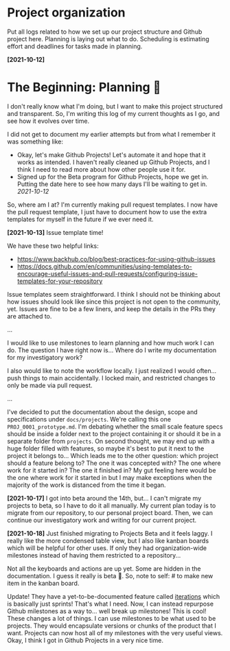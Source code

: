 ﻿# Project organization
Put all logs related to how we set up our project structure and Github project here. Planning is laying out 
what to do. Scheduling is estimating effort and deadlines for tasks made in planning.

<!-- todo(turnipxenon): Break apart to planning, scheduling and project organization -->

**[2021-10-12]**
# The Beginning: Planning 👀

I don't really know what I'm doing, but I want to make this project structured
and transparent. So, I'm writing this log of my current thoughts as I go, and
see how it evolves over time.

I did not get to document my earlier attempts but from what I remember it was
something like:
- Okay, let's make Github Projects! Let's automate it and hope that it works
as intended. I haven't really cleaned up Github Projects, and I think I need
to read more about how other people use it for.
- Signed up for the Beta program for Github Projects, hope we get in. Putting
the date here to see how many days I'll be waiting to get in. *2021-10-12*

So, where am I at? I'm currently making pull request templates. I now have the
pull request template, I just have to document how to use the extra templates
for myself in the future if we ever need it.

**[2021-10-13]**
Issue template time!

We have these two helpful links:
- https://www.backhub.co/blog/best-practices-for-using-github-issues
- https://docs.github.com/en/communities/using-templates-to-encourage-useful-issues-and-pull-requests/configuring-issue-templates-for-your-repository

Issue templates seem straightforward. I think I should not be thinking about
how issues should look like since this project is not open to the community, yet.
Issues are fine to be a few liners, and keep the details in the PRs they are 
attached to.

...

I would like to use milestones to learn planning and how much work I can do. The
question I have right now is... Where do I write my documentation for my
investigatory work?

I also would like to note the workflow locally. I just realized I would often...
push things to main accidentally. I locked main, and restricted changes to only be
made via pull request.

...

I've decided to put the documentation about the design, scope and specifications
under `docs/projects`. We're calling this one `PROJ_0001_prototype.md`. I'm debating
whether the small scale feature specs should be inside a folder next to the project containing
it or should it be in a separate folder from `projects`. On second thought, we may
end up with a huge folder filled with features, so maybe it's best to put it next to
the project it belongs to... Which leads me to the other question: which project
should a feature belong to? The one it was concepted with? The one where work for it started in?
The one it finished in? My gut feeling here would be the one where work for it started
in but I may make exceptions when the majority of the work is distanced from the
time it began.

**[2021-10-17]**
I got into beta around the 14th, but... I can't migrate my projects to beta,
so I have to do it all manually. My current plan today is to migrate from our repository,
to our personal project board. Then, we can continue our investigatory work and
writing for our current project.

**[2021-10-18]**
Just finished migrating to Projects Beta and it feels laggy. I really like the more condensed table view,
but I also like kanban boards which will be helpful for other uses. If only they had organization-wide
milestones instead of having them restricted to a repository...

Not all the keyboards and actions are up yet. Some are hidden in the documentation. I guess it really is
beta 🤣. So, note to self: # to make new item in the kanban board.

Update! They have a yet-to-be-documented feature called [iterations](https://github.blog/changelog/2021-10-14-the-new-github-issues-10-14-update/)
which is basically just sprints! That's what I need. Now, I can instead repurpose Github milestones
as a way to... well break up milestones! This is cool! These changes a lot of things.
I can use milestones to be what used to be projects. They would encapsulate versions or chunks of the product
that I want. Projects can now host all of my milestones with the very useful views. Okay, I think I got
in Github Projects in a very nice time.